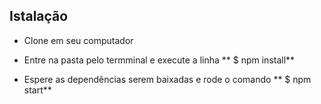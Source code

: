 ## Istalação

* Clone em seu computador

* Entre na pasta pelo termminal e execute a linha ** $ npm install**

* Espere as dependências serem baixadas e rode o comando ** $ npm start**

